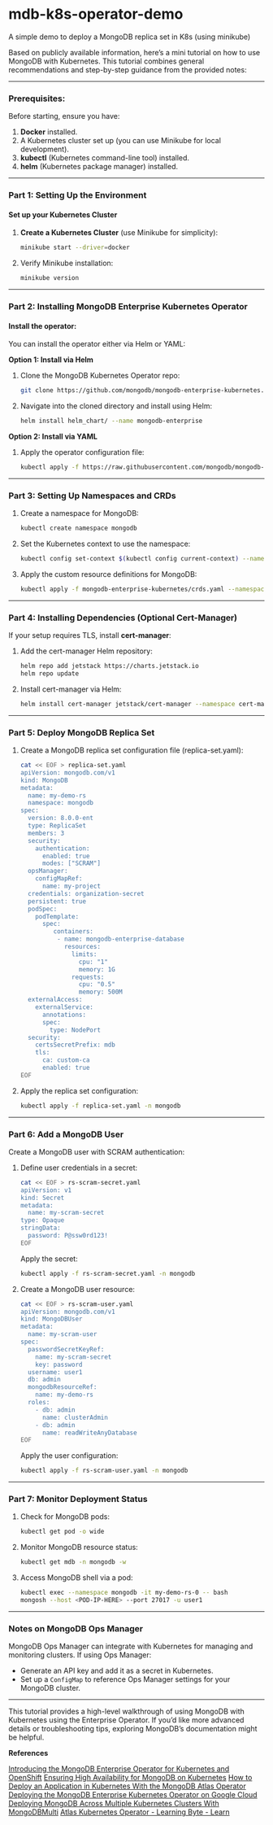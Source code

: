 # mdb-k8s-operator-demo
A simple demo to deploy a MongoDB replica set in K8s (using minikube)



Based on publicly available information, here’s a mini tutorial on how to use MongoDB with Kubernetes. This tutorial combines general recommendations and step-by-step guidance from the provided notes:

---

### Prerequisites:
Before starting, ensure you have:
1. **Docker** installed.
2. A Kubernetes cluster set up (you can use Minikube for local development).
3. **kubectl** (Kubernetes command-line tool) installed.
4. **helm** (Kubernetes package manager) installed.

---

### Part 1: Setting Up the Environment

#### Set up your Kubernetes Cluster

1. **Create a Kubernetes Cluster** (use Minikube for simplicity):
   ```bash
   minikube start --driver=docker
   ```

2. Verify Minikube installation:
   ```bash
   minikube version
   ```

---

### Part 2: Installing MongoDB Enterprise Kubernetes Operator

#### Install the operator:
You can install the operator either via Helm or YAML:

**Option 1: Install via Helm**
1. Clone the MongoDB Kubernetes Operator repo:
   ```bash
   git clone https://github.com/mongodb/mongodb-enterprise-kubernetes.git
   ```
2. Navigate into the cloned directory and install using Helm:
   ```bash
   helm install helm_chart/ --name mongodb-enterprise
   ```

**Option 2: Install via YAML**
1. Apply the operator configuration file:
   ```bash
   kubectl apply -f https://raw.githubusercontent.com/mongodb/mongodb-enterprise-kubernetes/master/mongodb-enterprise.yaml
   ```

---

### Part 3: Setting Up Namespaces and CRDs

1. Create a namespace for MongoDB:
   ```bash
   kubectl create namespace mongodb
   ```

2. Set the Kubernetes context to use the namespace:
   ```bash
   kubectl config set-context $(kubectl config current-context) --namespace=mongodb
   ```

3. Apply the custom resource definitions for MongoDB:
   ```bash
   kubectl apply -f mongodb-enterprise-kubernetes/crds.yaml --namespace mongodb
   ```

---

### Part 4: Installing Dependencies (Optional Cert-Manager)

If your setup requires TLS, install **cert-manager**:
1. Add the cert-manager Helm repository:
   ```bash
   helm repo add jetstack https://charts.jetstack.io
   helm repo update
   ```

2. Install cert-manager via Helm:
   ```bash
   helm install cert-manager jetstack/cert-manager --namespace cert-manager --version v1.3.1 --set installCRDs=true
   ```

---

### Part 5: Deploy MongoDB Replica Set

1. Create a MongoDB replica set configuration file (replica-set.yaml):
   ```bash
   cat << EOF > replica-set.yaml
   apiVersion: mongodb.com/v1
   kind: MongoDB
   metadata:
     name: my-demo-rs
     namespace: mongodb
   spec:
     version: 8.0.0-ent
     type: ReplicaSet
     members: 3
     security:
       authentication:
         enabled: true
         modes: ["SCRAM"]
     opsManager:
       configMapRef:
         name: my-project
     credentials: organization-secret
     persistent: true
     podSpec:
       podTemplate:
         spec:
            containers:
             - name: mongodb-enterprise-database
               resources:
                 limits:
                   cpu: "1"
                   memory: 1G
                 requests:
                   cpu: "0.5"
                   memory: 500M
     externalAccess:
       externalService:
         annotations:
         spec:
           type: NodePort
     security:
       certsSecretPrefix: mdb
       tls:
         ca: custom-ca
         enabled: true
   EOF
   ```

2. Apply the replica set configuration:
   ```bash
   kubectl apply -f replica-set.yaml -n mongodb
   ```

---

### Part 6: Add a MongoDB User

Create a MongoDB user with SCRAM authentication:
1. Define user credentials in a secret:
   ```bash
   cat << EOF > rs-scram-secret.yaml
   apiVersion: v1
   kind: Secret
   metadata:
     name: my-scram-secret
   type: Opaque
   stringData:
     password: P@ssw0rd123!
   EOF
   ```

   Apply the secret:
   ```bash
   kubectl apply -f rs-scram-secret.yaml -n mongodb
   ```

2. Create a MongoDB user resource:
   ```bash
   cat << EOF > rs-scram-user.yaml
   apiVersion: mongodb.com/v1
   kind: MongoDBUser
   metadata:
     name: my-scram-user
   spec:
     passwordSecretKeyRef:
       name: my-scram-secret
       key: password
     username: user1
     db: admin
     mongodbResourceRef:
       name: my-demo-rs
     roles:
       - db: admin
         name: clusterAdmin
       - db: admin
         name: readWriteAnyDatabase
   EOF
   ```

   Apply the user configuration:
   ```bash
   kubectl apply -f rs-scram-user.yaml -n mongodb
   ```

---

### Part 7: Monitor Deployment Status

1. Check for MongoDB pods:
   ```bash
   kubectl get pod -o wide
   ```

2. Monitor MongoDB resource status:
   ```bash
   kubectl get mdb -n mongodb -w
   ```

3. Access MongoDB shell via a pod:
   ```bash
   kubectl exec --namespace mongodb -it my-demo-rs-0 -- bash
   mongosh --host <POD-IP-HERE> --port 27017 -u user1
   ```

---

### Notes on MongoDB Ops Manager

MongoDB Ops Manager can integrate with Kubernetes for managing and monitoring clusters. If using Ops Manager:
- Generate an API key and add it as a secret in Kubernetes.
- Set up a `ConfigMap` to reference Ops Manager settings for your MongoDB cluster.

---

This tutorial provides a high-level walkthrough of using MongoDB with Kubernetes using the Enterprise Operator. If you’d like more advanced details or troubleshooting tips, exploring MongoDB’s documentation might be helpful.

**References**

[Introducing the MongoDB Enterprise Operator for Kubernetes and OpenShift](https://www.mongodb.com/developer/products/ops-manager/enterprise-operator-kubernetes-openshift)
[Ensuring High Availability for MongoDB on Kubernetes](https://www.mongodb.com/developer/products/mongodb/mongodb-with-kubernetes)
[How to Deploy an Application in Kubernetes With the MongoDB Atlas Operator](https://www.mongodb.com/developer/products/atlas/kubernetes-operator-application-deployment)
[Deploying the MongoDB Enterprise Kubernetes Operator on Google Cloud](https://www.mongodb.com/developer/products/connectors/deploying-kubernetes-operator)
[Deploying MongoDB Across Multiple Kubernetes Clusters With MongoDBMulti](https://www.mongodb.com/developer/products/connectors/deploying-across-multiple-kubernetes-clusters)
[Atlas Kubernetes Operator - Learning Byte - Learn](https://learn.mongodb.com/learn/course/atlas-kubernetes-operator/learning-byte/learn)
